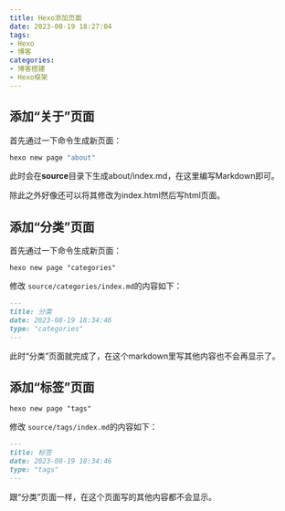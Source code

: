 ```yaml
---
title: Hexo添加页面
date: 2023-08-19 18:27:04
tags:
- Hexo
- 博客
categories:
- 博客搭建
- Hexo框架
---
```


## 添加“关于”页面
首先通过一下命令生成新页面：
```bash
hexo new page "about"
```

此时会在**source**目录下生成about/index.md，在这里编写Markdown即可。

除此之外好像还可以将其修改为index.html然后写html页面。


## 添加“分类”页面
首先通过一下命令生成新页面：
```
hexo new page "categories"
```


修改 `source/categories/index.md`的内容如下：

```markdown
---
title: 分类
date: 2023-08-19 18:34:46
type: "categories"
---
```

此时“分类”页面就完成了，在这个markdown里写其他内容也不会再显示了。


## 添加“标签”页面
```
hexo new page "tags"
```


修改 `source/tags/index.md`的内容如下：

```markdown
---
title: 标签
date: 2023-08-19 18:34:46
type: "tags"
---
```

跟“分类”页面一样，在这个页面写的其他内容都不会显示。